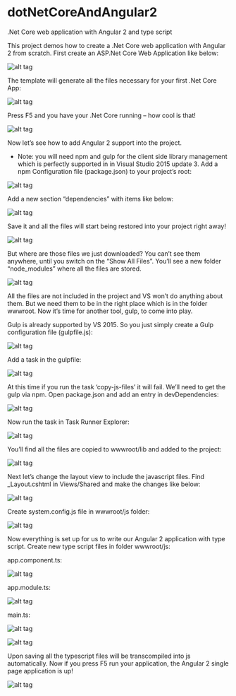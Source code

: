 # dotNetCoreAndAngular2
.Net Core web application with Angular 2 and type script

This project demos how to create a .Net Core web application with Angular 2 from scratch.
First create an ASP.Net Core Web Application like below:

![alt tag](https://github.com/XuwenWang/dotNetCoreAndAngular2/blob/master/src/dotNetCoreAndAngular2/wwwroot/images/01.png)

The template will generate all the files necessary for your first .Net Core App:

![alt tag](https://github.com/XuwenWang/dotNetCoreAndAngular2/blob/master/src/dotNetCoreAndAngular2/wwwroot/images/02.png)

Press F5 and you have your .Net Core running – how cool is that!

![alt tag](https://github.com/XuwenWang/dotNetCoreAndAngular2/blob/master/src/dotNetCoreAndAngular2/wwwroot/images/03.png)

Now let’s see how to add Angular 2 support into the project.
* Note: you will need npm and gulp for the client side library management which is perfectly supported in in Visual Studio 2015 update 3. 
Add a npm Configuration file (package.json) to your project’s root:

![alt tag](https://github.com/XuwenWang/dotNetCoreAndAngular2/blob/master/src/dotNetCoreAndAngular2/wwwroot/images/04.png)

Add a new section “dependencies” with items like below:

![alt tag](https://github.com/XuwenWang/dotNetCoreAndAngular2/blob/master/src/dotNetCoreAndAngular2/wwwroot/images/05.png)

Save it and all the files will start being restored into your project right away!

![alt tag](https://github.com/XuwenWang/dotNetCoreAndAngular2/blob/master/src/dotNetCoreAndAngular2/wwwroot/images/06.png)

But where are those files we just downloaded? You can’t see them anywhere, until you switch on the “Show All Files”. You’ll see a new folder “node_modules” where all the files are stored.

![alt tag](https://github.com/XuwenWang/dotNetCoreAndAngular2/blob/master/src/dotNetCoreAndAngular2/wwwroot/images/07.png)

All the files are not included in the project and VS won’t do anything about them. But we need them to be in the right place which is in the folder wwwroot. Now it’s time for another tool, gulp, to come into play.

Gulp is already supported by VS 2015. So you just simply create a Gulp configuration file (gulpfile.js):

![alt tag](https://github.com/XuwenWang/dotNetCoreAndAngular2/blob/master/src/dotNetCoreAndAngular2/wwwroot/images/08.png)

Add a task in the gulpfile:

![alt tag](https://github.com/XuwenWang/dotNetCoreAndAngular2/blob/master/src/dotNetCoreAndAngular2/wwwroot/images/09.png)

At this time if you run the task ‘copy-js-files’ it will fail. We’ll need to get the gulp via npm. Open package.json and add an entry in devDependencies:

![alt tag](https://github.com/XuwenWang/dotNetCoreAndAngular2/blob/master/src/dotNetCoreAndAngular2/wwwroot/images/10.png)

Now run the task in Task Runner Explorer:

![alt tag](https://github.com/XuwenWang/dotNetCoreAndAngular2/blob/master/src/dotNetCoreAndAngular2/wwwroot/images/11.png)

You’ll find all the files are copied to wwwroot/lib and added to the project:

![alt tag](https://github.com/XuwenWang/dotNetCoreAndAngular2/blob/master/src/dotNetCoreAndAngular2/wwwroot/images/12.png)

Next let’s change the layout view to include the javascript files. Find _Layout.cshtml in Views/Shared and make the changes like below:

![alt tag](https://github.com/XuwenWang/dotNetCoreAndAngular2/blob/master/src/dotNetCoreAndAngular2/wwwroot/images/13.png)

Create system.config.js file in wwwroot/js folder:

![alt tag](https://github.com/XuwenWang/dotNetCoreAndAngular2/blob/master/src/dotNetCoreAndAngular2/wwwroot/images/14.png)

Now everything is set up for us to write our Angular 2 application with type script. Create new type script files in folder wwwroot/js:

app.component.ts:


![alt tag](https://github.com/XuwenWang/dotNetCoreAndAngular2/blob/master/src/dotNetCoreAndAngular2/wwwroot/images/15.png)

app.module.ts:

![alt tag](https://github.com/XuwenWang/dotNetCoreAndAngular2/blob/master/src/dotNetCoreAndAngular2/wwwroot/images/16.png)

main.ts:

![alt tag](https://github.com/XuwenWang/dotNetCoreAndAngular2/blob/master/src/dotNetCoreAndAngular2/wwwroot/images/17.png)

![alt tag](https://github.com/XuwenWang/dotNetCoreAndAngular2/blob/master/src/dotNetCoreAndAngular2/wwwroot/images/18.png)

Upon saving all the typescript files will be transcompiled into js automatically. 
Now if you press F5 run your application, the Angular 2 single page application is up!

![alt tag](https://github.com/XuwenWang/dotNetCoreAndAngular2/blob/master/src/dotNetCoreAndAngular2/wwwroot/images/19.png)

